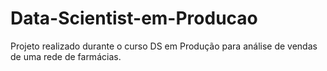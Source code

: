# Data-Scientist-em-Producao
Projeto realizado durante o curso DS em Produção para análise de vendas de uma rede de farmácias.
